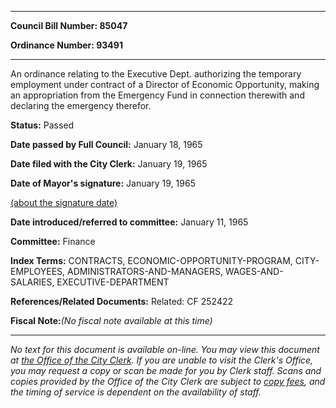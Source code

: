 

********

**Council Bill Number: 85047**
   
**Ordinance Number: 93491**
********

 An ordinance relating to the Executive Dept. authorizing the temporary employment under contract of a Director of Economic Opportunity, making an appropriation from the Emergency Fund in connection therewith and declaring the emergency therefor.

**Status:** Passed
   
**Date passed by Full Council:** January 18, 1965
   
**Date filed with the City Clerk:** January 19, 1965
   
**Date of Mayor's signature:** January 19, 1965
   
[(about the signature date)](/~public/approvaldate.htm)
   
   
   
**Date introduced/referred to committee:** January 11, 1965
   
**Committee:** Finance
   
   
**Index Terms:** CONTRACTS, ECONOMIC-OPPORTUNITY-PROGRAM, CITY-EMPLOYEES, ADMINISTRATORS-AND-MANAGERS, WAGES-AND-SALARIES, EXECUTIVE-DEPARTMENT

**References/Related Documents:** Related: CF 252422

**Fiscal Note:**_(No fiscal note available at this time)_
********

_No text for this document is available on-line. You may view this document at [the Office of the City Clerk](http://www.seattle.gov/leg/clerk/contactUs.htm). If you are unable to visit the Clerk's Office, you may request a copy or scan be made for you by Clerk staff. Scans and copies provided by the Office of the City Clerk are subject to [copy fees](http://clerk.seattle.gov/~public/clerkfees.htm), and the timing of service is dependent on the availability of staff._

